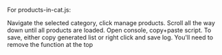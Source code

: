 For products-in-cat.js:

Navigate the selected category, click manage products.
Scroll all the way down until all products are loaded.
Open console, copy+paste script. To save, either copy generated list or right click
and save log. You'll need to remove the function at the top
